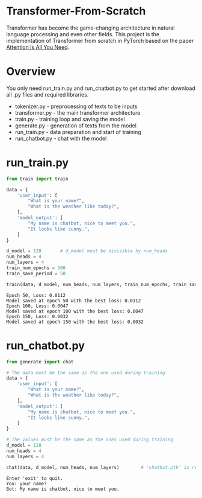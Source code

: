 # Transformer-From-Scratch
Transformer has become the game-changing architecture in natural language processing and even other fields. This project is the implementation of Transformer from scratch in PyTorch based on the paper [Attention Is All You Need](https://proceedings.neurips.cc/paper_files/paper/2017/file/3f5ee243547dee91fbd053c1c4a845aa-Paper.pdf).

# Overview
You only need run_train.py and run_chatbot.py to get started after download all .py files and required libraries.
- tokenizer.py - preprocessing of texts to be inputs
- transformer.py - the main transformer architecture
- train.py - training loop and saving the model
- generate.py - generation of texts from the model
- run_train.py - data preparation and start of training
- run_chatbot.py - chat with the model

# run_train.py
```python
from train import train

data = {
    'user_input': [
        "What is your name?",
        "What is the weather like today?",
    ],
    'model_output': [
        "My name is chatbot, nice to meet you.",
        "It looks like sunny.",
    ]
}

d_model = 128       # d_model must be divisible by num_heads
num_heads = 4
num_layers = 4
train_num_epochs = 500
train_save_period = 50

train(data, d_model, num_heads, num_layers, train_num_epochs, train_save_period)
```
```text
Epoch 50, Loss: 0.0112
Model saved at epoch 50 with the best loss: 0.0112
Epoch 100, Loss: 0.0047
Model saved at epoch 100 with the best loss: 0.0047
Epoch 150, Loss: 0.0032
Model saved at epoch 150 with the best loss: 0.0032
```

# run_chatbot.py
```python
from generate import chat

# The data must be the same as the one used during training
data = {
    'user_input': [
        "What is your name?",
        "What is the weather like today?",
    ],
    'model_output': [
        "My name is chatbot, nice to meet you.",
        "It looks like sunny.",
    ]
}

# The values must be the same as the ones used during training
d_model = 128
num_heads = 4
num_layers = 4

chat(data, d_model, num_heads, num_layers)        # 'chatbot.pth' is required to run
```
```text
Enter 'exit' to quit.
You: your name?
Bot: My name is chatbot, nice to meet you.
```
